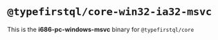 # `@typefirstql/core-win32-ia32-msvc`

This is the **i686-pc-windows-msvc** binary for `@typefirstql/core`
